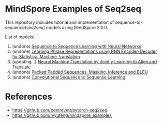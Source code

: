 # MindSpore Examples of Seq2seq

This repository includes tutorial and implementation of sequence-to-sequence(seq2seq) models using MindSpore 2.0.0.

List of models:
1. (undone) [Sequence to Sequence Learning with Neural Networks](./Sequence%20to%20Sequence%20Learning%20with%20Neural%20Networks.ipynb) 
2. (undone) [Learning Phrase Representations using RNN Encoder-Decoder for Statistical Machine Translation](./Learning%20Phrase%20Representations%20using%20RNN%20Encoder-Decoder%20for%20Statistical%20Machine%20Translation.ipynb) 
3. (updating...) [Neural Machine Translation by Jointly Learning to Align and Translate](./Neural%20Machine%20Translation%20by%20Jointly%20Learning%20to%20Align%20and%20Translate.ipynb) 
4. (undone) [Packed Padded Sequences, Masking, Inference and BLEU](./Packed%20Padded%20Sequences%2C%20Masking%2C%20Inference%20and%20BLEU.ipynb) 
5. (undone) [Convolutional Sequence to Sequence Learning](./Convolutional%20Sequence%20to%20Sequence%20Learning.ipynb) 
# References
- https://github.com/bentrevett/pytorch-seq2seq
- https://github.com/lvyufeng/mindspore_examples